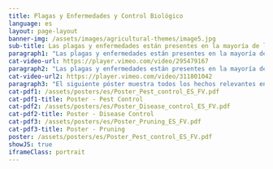```yaml
---
title: Plagas y Enfermedades y Control Biológico
language: es
layout: page-layout
banner-img: /assets/images/agricultural-themes/image5.jpg
sub-title: Las plagas y enfermedades están presentes en la mayoría de las granjas en todo el mundo, pero con medidas y prácticas simples se pueden reducir significativamente. 
paragraph1: "Las plagas y enfermedades están presentes en la mayoría de las granjas en todo el mundo, pero con medidas y prácticas simples se pueden reducir significativamente."
cat-video-url: https://player.vimeo.com/video/295479167
paragraph2: "Las plagas y enfermedades están presentes en la mayoría de las granjas en todo el mundo, pero con medidas y prácticas simples se pueden reducir significativamente." 
cat-video-url2: https://player.vimeo.com/video/311801042
paragraph3: "El siguiente póster muestra todos los hechos relevantes en detalle. Véase aquí:"
cat-pdf1: /assets/posters/es/Poster_Pest_control_ES_FV.pdf
cat-pdf1-title: Poster - Pest Control
cat-pdf2: /assets/posters/es/Poster_Disease_control_ES_FV.pdf
cat-pdf2-title: Poster - Disease Control
cat-pdf3: /assets/posters/es/Poster_Pruning_ES_FV.pdf
cat-pdf3-title: Poster - Pruning
poster: /assets/posters/es/Poster_Pest_control_ES_FV.pdf
showJS: true
iframeClass: portrait
---
```

